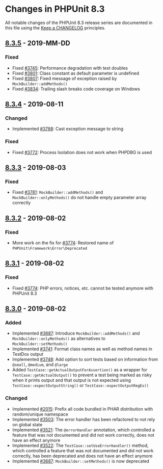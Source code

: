 # Changes in PHPUnit 8.3

All notable changes of the PHPUnit 8.3 release series are documented in this file using the [Keep a CHANGELOG](http://keepachangelog.com/) principles.

## [8.3.5] - 2019-MM-DD

### Fixed

* Fixed [#3745](https://github.com/sebastianbergmann/phpunit/issues/3745): Performance degradation with test doubles
* Fixed [#3801](https://github.com/sebastianbergmann/phpunit/issues/3801): Class constant as default parameter is undefined
* Fixed [#3807](https://github.com/sebastianbergmann/phpunit/pull/3807): Fixed message of exception raised by `MockBuilder::addMethods()`
* Fixed [#3834](https://github.com/sebastianbergmann/phpunit/issues/3834): Trailing slash breaks code coverage on Windows

## [8.3.4] - 2019-08-11

### Changed

* Implemented [#3788](https://github.com/sebastianbergmann/phpunit/pull/3788): Cast exception message to string

### Fixed

* Fixed [#3772](https://github.com/sebastianbergmann/phpunit/issues/3772): Process Isolation does not work when PHPDBG is used

## [8.3.3] - 2019-08-03

### Fixed

* Fixed [#3781](https://github.com/sebastianbergmann/phpunit/pull/3781): `MockBuilder::addMethods()` and `MockBuilder::onlyMethods()` do not handle empty parameter array correctly

## [8.3.2] - 2019-08-02

### Fixed

* More work on the fix for [#3774](https://github.com/sebastianbergmann/phpunit/issues/3774): Restored name of `PHPUnit\Framework\Error\Deprecated`

## [8.3.1] - 2019-08-02

### Fixed

* Fixed [#3774](https://github.com/sebastianbergmann/phpunit/issues/3774): PHP errors, notices, etc. cannot be tested anymore with PHPUnit 8.3

## [8.3.0] - 2019-08-02

### Added

* Implemented [#3687](https://github.com/sebastianbergmann/phpunit/pull/3687): Introduce `MockBuilder::addMethods()` and `MockBuilder::onlyMethods()` as alternatives to `MockBuilder::setMethods()`
* Implemented [#3741](https://github.com/sebastianbergmann/phpunit/issues/3741): Format class names as well as method names in TestDox output
* Implemented [#3748](https://github.com/sebastianbergmann/phpunit/issues/3748): Add option to sort tests based on information from `@small`, `@medium`, and `@large`
* Added `TestCase::getActualOutputForAssertion()` as a wrapper for `TestCase::getActualOutput()` to prevent a test being marked as risky when it prints output and that output is not expected using `TestCase::expectOutputString()` or `TestCase::expectOutputRegEx()`

### Changed

* Implemented [#2015](https://github.com/sebastianbergmann/phpunit/issues/2015): Prefix all code bundled in PHAR distribution with random/unique namespace
* Implemented [#3503](https://github.com/sebastianbergmann/phpunit/issues/3503): The error handler has been refactored to not rely on global state
* Implemented [#3521](https://github.com/sebastianbergmann/phpunit/issues/3521): The `@errorHandler` annotation, which controlled a feature that was not documented and did not work correctly, does not have an effect anymore
* Implemented [#3522](https://github.com/sebastianbergmann/phpunit/issues/3522): The `TestCase::setUseErrorHandler()` method, which controlled a feature that was not documented and did not work correctly, has been deprecated and does not have an effect anymore
* Implemented [#3687](https://github.com/sebastianbergmann/phpunit/pull/3687): `MockBuilder::setMethods()` is now deprecated

[8.3.5]: https://github.com/sebastianbergmann/phpunit/compare/8.3.4...8.3.5
[8.3.4]: https://github.com/sebastianbergmann/phpunit/compare/8.3.3...8.3.4
[8.3.3]: https://github.com/sebastianbergmann/phpunit/compare/8.3.2...8.3.3
[8.3.2]: https://github.com/sebastianbergmann/phpunit/compare/8.3.1...8.3.2
[8.3.1]: https://github.com/sebastianbergmann/phpunit/compare/8.3.0...8.3.1
[8.3.0]: https://github.com/sebastianbergmann/phpunit/compare/8.2.5...8.3.0

